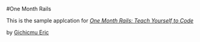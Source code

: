 #One Month Rails

This is the sample applcation for
[*One Month Rails: Teach Yourself to Code*](http://onemonthrails.com)

by [Gichicmu Eric](http://gichimueric.com)